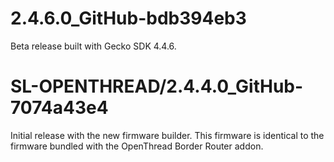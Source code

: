 # 2.4.6.0_GitHub-bdb394eb3
Beta release built with Gecko SDK 4.4.6.

# SL-OPENTHREAD/2.4.4.0_GitHub-7074a43e4
Initial release with the new firmware builder. This firmware is identical to the firmware bundled with the OpenThread Border Router addon.
